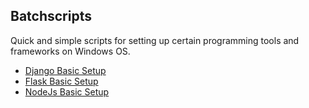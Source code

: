 ## Batchscripts

Quick and simple scripts for setting up certain programming tools and frameworks on Windows OS.

- [Django Basic Setup](https://github.com/Mr-Destructive/batchscripts/blob/main/django.bat)
- [Flask Basic Setup](https://github.com/Mr-Destructive/batchscripts/blob/main/flask.bat)
- [NodeJs Basic Setup](https://github.com/Mr-Destructive/batchscripts/blob/main/node.bat)
